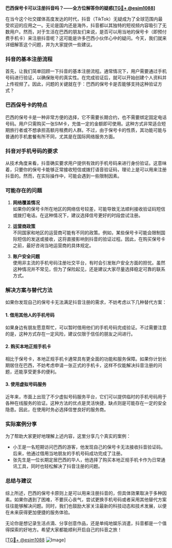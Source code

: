 **巴西保号卡可以注册抖音吗？——全方位解答你的疑惑[[TG💪+ @esim1088](https://t.me/s/esim1088)]**

在当今这个社交媒体高度发达的时代，抖音（TikTok）无疑成为了全球范围内最受欢迎的应用之一。无论是国内还是海外，抖音都以其独特的短视频内容吸引了无数用户。然而，对于生活在巴西的朋友们来说，是否可以用当地的保号卡（即预付费手机卡）来注册抖音呢？这可能是许多巴西小伙伴心中的疑问。今天，我们就来详细解答这个问题，并为大家提供一些建议。

### 抖音的基本注册流程

首先，让我们简单回顾一下抖音的基本注册流程。通常情况下，用户需要通过手机号码进行验证，以确保账号的真实性。在完成验证后，就可以开始创建个人资料并上传视频了。因此，问题的关键就在于：巴西的保号卡是否能够支持这种验证方式？

### 巴西保号卡的特点

巴西的保号卡是一种非常方便的选择，它不需要长期合约，也不需要绑定固定电话号码。用户只需购买一张SIM卡，充值一定的金额即可使用。这种方式非常适合短期旅行者或不想承担高额月租费的人群。不过，由于保号卡的性质，其功能可能与普通的手机套餐有所不同，尤其是在国际网络服务方面。

### 抖音对手机号码的要求

从技术角度来看，抖音确实要求用户提供有效的手机号码来进行身份验证。这意味着，只要你的保号卡能够正常接收短信或拨打语音验证码，理论上是可以用来注册抖音的。然而，在实际操作中，可能会遇到一些限制因素。

### 可能存在的问题

1. **网络覆盖情况**  
   如果你的保号卡所在地区的网络信号较差，可能导致无法顺利接收验证码短信或拨打电话。在这种情况下，建议选择信号更好的时段尝试注册。

2. **运营商政策**  
   不同国家和地区的运营商可能有不同的政策。例如，某些保号卡可能会限制国际短信的发送或接收，这将直接影响到抖音的验证过程。因此，在购买保号卡之前，最好咨询当地运营商的具体规定。

3. **账户安全问题**  
   使用非主流的手机号码注册社交平台，有时会引发账户安全方面的担忧。虽然这种情况并不常见，但为了保险起见，还是建议大家尽量选择稳定可靠的联系方式。

### 解决方案与替代方法

如果你发现自己的保号卡无法满足抖音注册的需求，不妨考虑以下几种替代方案：

#### 1. 借用其他人的手机号码
如果身边有朋友愿意帮忙，可以暂时借用他们的手机号码完成验证。不过需要注意的是，这种方式存在一定风险，建议仅限于信任的朋友之间进行。

#### 2. 购买本地正规手机卡
相比于保号卡，本地正规手机卡通常具有更全面的功能和服务保障。如果你计划长期居住在巴西，不妨考虑申请一张正式的手机卡，这样不仅能解决抖音注册的问题，还能享受更多的便利。

#### 3. 使用虚拟号码服务
近年来，市面上出现了不少虚拟号码服务平台，它们可以提供临时的手机号码用于各种在线服务的验证。这种方法的优点是灵活快捷，缺点则是可能存在一定的安全隐患。因此，在使用时务必选择信誉良好的服务商。

### 实际案例分享

为了帮助大家更好地理解上述内容，这里分享几个真实的案例：

- 小王是一名短期访问巴西的游客，他发现自己的保号卡无法接收抖音验证码。后来，他通过借用当地朋友的手机号码成功完成了注册。
- 张先生是一位长期定居巴西的华人，他选择了购买本地正规手机卡作为日常通讯工具，同时也轻松解决了抖音注册的问题。

### 总结与建议

综上所述，巴西的保号卡原则上是可以用来注册抖音的，但具体效果取决于多种因素。如果你遇到了困难，不要灰心丧气，尝试更换手机号码或者采用其他替代方案往往能够解决问题。同时，我们也鼓励大家关注最新的科技动态和技术发展，以便在未来获得更加便捷的服务体验。

无论你是想记录生活点滴、分享创意作品，还是单纯地娱乐消遣，抖音都是一个值得探索的好地方。希望大家都能顺利开启自己的抖音之旅！

[[TG💪+ @esim1088](https://t.me/s/esim1088) ![Image](https://i.postimg.cc/4NQfJmqS/Snipaste-2025-05-13-00-14-12.png)]